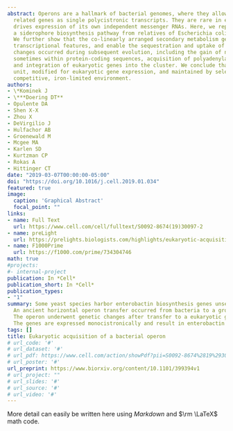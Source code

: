 ```yaml
---
abstract: Operons are a hallmark of bacterial genomes, where they allow concerted expression of functionally 
  related genes as single polycistronic transcripts. They are rare in eukaryotes, where each gene usually 
  drives expression of its own independent messenger RNAs. Here, we report the horizontal operon transfer of 
  a siderophore biosynthesis pathway from relatives of Escherichia coli into a group of budding yeast taxa. 
  We further show that the co-linearly arranged secondary metabolism genes are expressed, exhibit eukaryotic 
  transcriptional features, and enable the sequestration and uptake of iron. After transfer, several genetic 
  changes occurred during subsequent evolution, including the gain of new transcription start sites that were
  sometimes within protein-coding sequences, acquisition of polyadenylation sites, structural rearrangements,
  and integration of eukaryotic genes into the cluster. We conclude that the genes were likely acquired as a 
  unit, modified for eukaryotic gene expression, and maintained by selection to adapt to the highly 
  competitive, iron-limited environment.
authors:
- \*Kominek J
- \***Doering DT**
- Opulente DA
- Shen X-X
- Zhou X
- DeVirgilio J
- Hulfachor AB
- Groenewald M
- Mcgee MA
- Karlen SD
- Kurtzman CP
- Rokas A
- Hittinger CT
date: "2019-03-07T00:00:00-05:00"
doi: "https://doi.org/10.1016/j.cell.2019.01.034"
featured: true
image:
  caption: 'Graphical Abstract'
  focal_point: ""
links:
- name: Full Text
  url: https://www.cell.com/cell/fulltext/S0092-8674(19)30097-2
- name: preLight
  url: https://prelights.biologists.com/highlights/eukaryotic-acquisition-bacterial-operon/
- name: F1000Prime
  url: https://f1000.com/prime/734304746
math: true
#projects:
#- internal-project
publication: In *Cell*
publication_short: In *Cell*
publication_types:
- "1"
summary: Some yeast species harbor enterobactin biosynthesis genes unseen in other fungi. 
  An ancient horizontal operon transfer occurred from bacteria to a group of yeasts.
  The operon underwent genetic changes after transfer to a eukaryotic genome.
  The genes are expressed monocistronically and result in enterobactin production.
tags: []
title: Eukaryotic acquisition of a bacterial operon
# url_code: '#'
# url_dataset: '#'
# url_pdf: https://www.cell.com/action/showPdf?pii=S0092-8674%2819%2930097-2
# url_poster: '#'
url_preprint: https://www.biorxiv.org/content/10.1101/399394v1
# url_project: ""
# url_slides: '#'
# url_source: '#'
# url_video: '#'
---
```


More detail can easily be written here using *Markdown* and $\rm \LaTeX$ math code.
